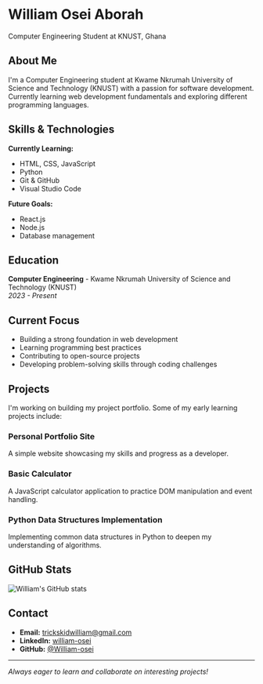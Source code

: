 # William Osei Aborah

Computer Engineering Student at KNUST, Ghana

## About Me

I'm a Computer Engineering student at Kwame Nkrumah University of Science and Technology (KNUST) with a passion for software development. Currently learning web development fundamentals and exploring different programming languages.

## Skills & Technologies

**Currently Learning:**
- HTML, CSS, JavaScript
- Python
- Git & GitHub
- Visual Studio Code

**Future Goals:**
- React.js
- Node.js
- Database management

## Education

**Computer Engineering** - Kwame Nkrumah University of Science and Technology (KNUST)  
*2023 - Present*

## Current Focus

- Building a strong foundation in web development
- Learning programming best practices
- Contributing to open-source projects
- Developing problem-solving skills through coding challenges

## Projects

I'm working on building my project portfolio. Some of my early learning projects include:

### Personal Portfolio Site
A simple website showcasing my skills and progress as a developer.

### Basic Calculator 
A JavaScript calculator application to practice DOM manipulation and event handling.

### Python Data Structures Implementation
Implementing common data structures in Python to deepen my understanding of algorithms.

## GitHub Stats

![William's GitHub stats](https://github-readme-stats.vercel.app/api?username=William-osei&show_icons=true&theme=default)

## Contact

- **Email:** trickskidwilliam@gmail.com
- **LinkedIn:** [william-osei](https://linkedin.com/in/william-osei)
- **GitHub:** [@William-osei](https://github.com/William-osei)

---

*Always eager to learn and collaborate on interesting projects!*

